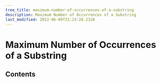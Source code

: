 ```yaml
---
tree_title: maximum-number-of-occurrences-of-a-substring
description: Maximum Number of Occurrences of a Substring
last_modified: 2022-06-09T21:23:28.2328
---
```


# Maximum Number of Occurrences of a Substring

## Contents
